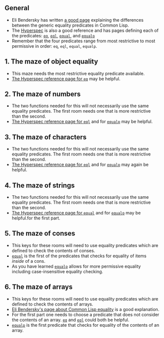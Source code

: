 ## General

- Eli Bendersky has written [a good page][eli-lisp-equality] explaining the differences between the generic equality predicates in Common Lisp.
- The [Hyperspec][hyperspec] is also a good reference and has pages defining each of the predicates: [`eq`][hyperspec-eq], [`eql`][hyperspec-eql], [`equal`][hyperspec-equal], and [`equalp`][hyperspec-equalp]
- Remember that the four predicates range from most restrictive to most permissive in order: `eq`, `eql`, `equal`, `equalp`.

## 1. The maze of object equality

- This maze needs the most restrictive equality predicate available.
- [The Hyperspec reference page for `eq`][hyperspec-eq] may be helpful.

## 2. The maze of numbers

- The two functions needed for this will not necessarily use the same equality predicates. The first room needs one that is more restrictive than the second.
- [The Hyperspec reference page for `eql`][hyperspec-eql] and for [`equalp`][hyperspec-equalp] may be helpful.

## 3. The maze of characters

- The two functions needed for this will not necessarily use the same equality predicates. The first room needs one that is more restrictive than the second.
- [The Hyperspec reference page for `eql`][hyperspec-eql] and for [`equalp`][hyperspec-equalp] may again be helpful.

## 4. The maze of strings

- The two functions needed for this will not necessarily use the same equality predicates. The first room needs one that is more restrictive than the second.
- [The Hyperspec reference page for `equal`][hyperspec-equal] and for [`equalp`][hyperspec-equalp] may be helpful.for the first part.

## 5. The maze of conses

- This keys for these rooms will need to use equality predicates which are defined to check the contents of conses.
- [`equal`][hyperspec-equal] is the first of the predicates that checks for equality of items _inside_ of a cons.
- As you have learned [`equalp`][hyperspec-equalp] allows for more permissive equality including case-insensitive equality checking.

## 6. The maze of arrays

- This keys for these rooms will need to use equality predicates which are defined to check the contents of arrays.
- [Eli Bendersky's page about Common Lisp equality][eli-lisp-equality] is a good explanation.
- For the first part one needs to choose a predicate that does not consider the contents of an array. [`eq`][hyperspec-eq] and [`eql`][hyperspec-eql] could both be helpful.
- [`equalp`][hyperspec-equalp] is the first predicate that checks for equality of the contents of an array.

[eli-lisp-equality]: https://eli.thegreenplace.net/2004/08/08/equality-in-lisp
[hyperspec]: http://www.lispworks.com/documentation/HyperSpec/Front/index.htm
[hyperspec-eq]: http://www.lispworks.com/documentation/HyperSpec/Body/f_eq.htm
[hyperspec-eql]: http://www.lispworks.com/documentation/HyperSpec/Body/f_eql.htm
[hyperspec-equal]: http://www.lispworks.com/documentation/HyperSpec/Body/f_equal.htm
[hyperspec-equalp]: http://www.lispworks.com/documentation/HyperSpec/Body/f_equalp.htm
